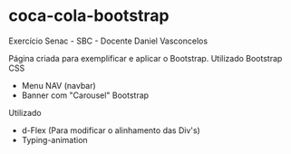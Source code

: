 # coca-cola-bootstrap

Exercício Senac - SBC - Docente Daniel Vasconcelos

Página criada para exemplificar e aplicar o Bootstrap.
Utilizado Bootstrap CSS
- Menu NAV (navbar)
- Banner com "Carousel" Bootstrap

Utilizado
- d-Flex (Para modificar o alinhamento das Div's)
- Typing-animation
